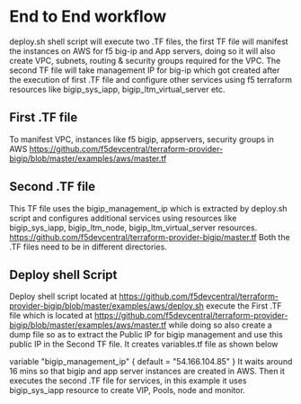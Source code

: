 # End to End workflow
deploy.sh shell script will execute two .TF files, the first TF file will manifest the instances on AWS for
f5 big-ip and App servers, doing so it will also create VPC, subnets, routing & security groups required for the VPC.
The second TF file will take management IP for big-ip which got created after the execution of first .TF file and configure other services using f5 terraform resources like bigip_sys_iapp, bigip_ltm_virtual_server etc.

## First .TF file
To manifest VPC, instances like f5 bigip, appservers, security groups in AWS
https://github.com/f5devcentral/terraform-provider-bigip/blob/master/examples/aws/master.tf

## Second .TF file
This TF file uses the bigip_management_ip which is extracted by deploy.sh script and configures additional services
using resources like bigip_sys_iapp, bigip_ltm_node, bigip_ltm_virtual_server resources.
https://github.com/f5devcentral/terraform-provider-bigip/master.tf
Both the .TF files need to be in different directories.

## Deploy shell Script
Deploy shell script located at https://github.com/f5devcentral/terraform-provider-bigip/blob/master/examples/aws/deploy.sh execute the First .TF file which is located at https://github.com/f5devcentral/terraform-provider-bigip/blob/master/examples/aws/master.tf
while doing so also create a dump file so as to extract the Public IP for bigip management and use this public IP in the Second TF file. It creates variables.tf file as shown below

variable "bigip_management_ip" {
  default = "54.166.104.85"
}
It waits around 16 mins so that bigip and app server instances are created in AWS.
Then it executes the second .TF file for services, in this example it uses bigip_sys_iapp resource to create VIP, Pools, node and monitor.
